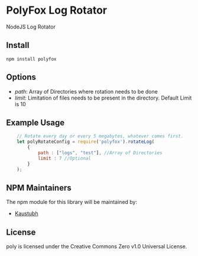 PolyFox Log Rotator
===================

NodeJS Log Rotator 

## Install

```
npm install polyfox
```

## Options

 - *path*:     Array of Directories where rotation needs to be done
 - *limit*:    Limitation of files needs to be present in the directory. Default Limit is 10
 

## Example Usage
```javascript
    // Rotate every day or every 5 megabytes, whatever comes first.
    let polyRotateConfig = require('polyfox').rotateLog(
        {
            path : ["logs", "test"], //Array of Directories
            limit : 7 //Optional
        }
    );
```

## NPM Maintainers

The npm module for this library will be maintained by:

* [Kaustubh](http://github.com/komekez)

## License

poly is licensed under the Creative Commons Zero v1.0 Universal License.